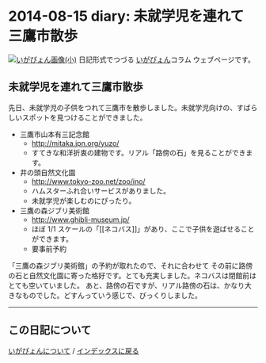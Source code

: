 2014-08-15 diary: 未就学児を連れて三鷹市散歩
=====================================================================================================
[![いがぴょん画像(小)](https://igapyon.github.io/diary/images/iga200306s.jpg "いがぴょん")](https://igapyon.github.io/diary/memo/memoigapyon.html) 日記形式でつづる [いがぴょん](https://igapyon.github.io/diary/memo/memoigapyon.html)コラム ウェブページです。

## 未就学児を連れて三鷹市散歩

先日、未就学児の子供をつれて三鷹市を散歩しました。未就学児向けの、すばらしいスポットを見つけることができました。

* 三鷹市山本有三記念館
  * http://mitaka.jpn.org/yuzo/
  * すてきな和洋折衷の建物です。リアル「路傍の石」を見ることができます。
* 井の頭自然文化園
  * http://www.tokyo-zoo.net/zoo/ino/
  * ハムスターふれ合いサービスがありました。
  * 未就学児が楽しむのにぴったり。
* 三鷹の森ジブリ美術館
  * http://www.ghibli-museum.jp/
  * ほぼ 1/1 スケールの「[[ネコバス]]」があり、ここで子供を遊ばせることができます。
  * 要事前予約

「三鷹の森ジブリ美術館」の予約が取れたので、それに合わせて その前に路傍の石と自然文化園に寄った格好です。とても充実しました。ネコバスは閉館前は とても空いていました。
あと、路傍の石ですが、リアル路傍の石は、かなり大きなものでした。どすんっていう感じで、びっくりしました。



----------------------------------------------------------------------------------------------------

## この日記について
[いがぴょんについて](http://www.igapyon.jp/igapyon/diary/memo/memoigapyon.html) / [インデックスに戻る](https://igapyon.github.io/diary/idxall.html)
